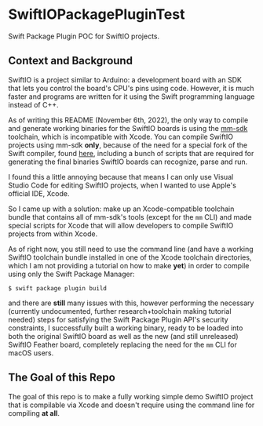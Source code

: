 # SwiftIOPackagePluginTest

Swift Package Plugin POC for SwiftIO projects.

## Context and Background

SwiftIO is a project similar to Arduino: a development board with an SDK that lets you control the board's CPU's pins using code. However, it is much faster and programs are written for it using the Swift programming language instead of C++.

As of writing this README (November 6th, 2022), the only way to compile and generate working binaries for the SwiftIO boards is using the [mm-sdk](https://github.com/madmachineio/mm-sdk) toolchain, which is incompatible with Xcode. You can compile SwiftIO projects using mm-sdk **only**, because of the need for a special fork of the Swift compiler, found [here](https://github.com/madmachineio/swift), including a bunch of scripts that are required for generating the final binaries SwiftIO boards can recognize, parse and run.

I found this a little annoying because that means I can only use Visual Studio Code for editing SwiftIO projects, when I wanted to use Apple's official IDE, Xcode.

So I came up with a solution: make up an Xcode-compatible toolchain bundle that contains all of mm-sdk's tools (except for the `mm` CLI) and made special scripts for Xcode that will allow developers to compile SwiftIO projects from within Xcode.

As of right now, you still need to use the command line (and have a working SwiftIO toolchain bundle installed in one of the Xcode toolchain directories, which I am not providing a tutorial on how to make **yet**) in order to compile using only the Swift Package Manager:

```
$ swift package plugin build
```

and there are **still** many issues with this, however performing the necessary (currently undocumented, further research+toolchain making tutorial needed) steps for satisfying the Swift Package Plugin API's security constraints, I successfully built a working binary, ready to be loaded into both the original SwiftIO board as well as the new (and still unreleased) SwiftIO Feather board, completely replacing the need for the `mm` CLI for macOS users.

## The Goal of this Repo

The goal of this repo is to make a fully working simple demo SwiftIO project that is compilable via Xcode and doesn't require using the command line for compiling **at all**.
